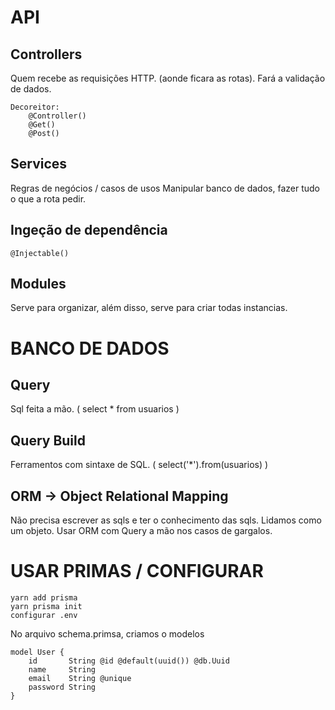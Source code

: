 # API

## Controllers
Quem recebe as requisições HTTP. (aonde ficara as rotas).
Fará a validação de dados.

    Decoreitor: 
        @Controller()
        @Get()
        @Post()

## Services
Regras de negócios / casos de usos
Manipular banco de dados, fazer tudo o que a rota pedir.

## Ingeção de dependência
    @Injectable()

## Modules
Serve para organizar, além disso, serve para criar todas instancias.


# BANCO DE DADOS 
## Query
Sql feita a mão. ( select * from usuarios )

## Query Build
Ferramentos com sintaxe de SQL. ( select('*').from(usuarios) )

## ORM -> Object Relational Mapping
Não precisa escrever as sqls e ter o conhecimento das sqls.
Lidamos como um objeto.
Usar ORM com Query a mão nos casos de gargalos.


# USAR PRIMAS / CONFIGURAR
    yarn add prisma
    yarn prisma init
    configurar .env

No arquivo schema.primsa, criamos o modelos

    model User {
        id       String @id @default(uuid()) @db.Uuid
        name     String
        email    String @unique
        password String
    }